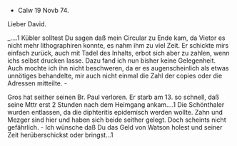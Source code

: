 + Calw 19 Novb 74.

Lieber David.

_....1 Kübler solltest Du sagen daß mein Circular zu Ende kam, da Vietor es nicht mehr lithographiren konnte, es nahm ihm zu viel Zeit. Er schickte mirs einfach zurück, auch mit Tadel des Inhalts, erbot sich aber zu zahlen, wenn ichs selbst drucken lasse. Dazu fand ich nun bisher keine Gelegenheit. Auch mochte ich ihn nicht beschweren, da er es augenscheinlich als etwas unnötiges behandelte, mir auch nicht einmal die Zahl der copies oder die Adressen mitteilte. -

Gros hat seither seinen Br. Paul verloren. Er starb am 13. so schnell, daß seine Mttr erst 2 Stunden nach dem Heimgang ankam....1 Die Schönthaler wurden entlassen, da die diphteritis epidemisch werden wollte. Zahn und Mezger sind hier und haben sich beide seither gelegt. Doch scheints nicht gefährlich. - Ich wünsche daß Du das Geld von Watson holest und seiner Zeit herüberschickst oder bringst...1
